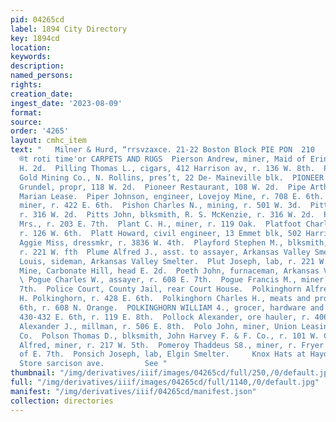 ```yaml
---
pid: 04265cd
label: 1894 City Directory
key: 1894cd
location: 
keywords: 
description: 
named_persons: 
rights: 
creation_date: 
ingest_date: '2023-08-09'
format: 
source: 
order: '4265'
layout: cmhc_item
text: "   Milner & Hurd, “rrsvzaxce. 21-22 Boston Block PIE PON  210     E, H. ANDREWS,
  ®t roti time'or CARPETS AND RUGS  Pierson Andrew, miner, Maid of Erin Mine, r. 398
  H. 2d.  Pilling Thomas L., cigars, 412 Harrison av, r. 136 W. 8th.  Pilot Temple
  Gold Mining Co., N. Rollins, pres’t, 22 De- Maineville blk.  PIONEER CLUB, A. F.
  Grundel, propr, 118 W. 2d.  Pioneer Restaurant, 108 W. 2d.  Pipe Arthur, miner,
  Marian Lease.  Piper Johnson, engineer, Lovejoy Mine, r. 708 E. 6th.  Piper Joseph,
  miner, r. 422 E. 6th.  Pishon Charles N., mining, r. 501 W. 3d.  Pitts August, blksmith,
  r. 316 W. 2d.  Pitts John, blksmith, R. S. McKenzie, r. 316 W. 2d.  Pitts J. R.
  Mrs., r. 203 E. 7th.  Plant C. H., miner, r. 119 Oak.  Platfoot Charles, com’! trav,
  r. 126 W. 6th.  Platt Howard, civil engineer, 13 Emmet blk, 502 Harrison av.  Playford
  Aggie Miss, dressmkr, r. 3836 W. 4th.  Playford Stephen M., blksmith, D. F. Bressette,
  r. 221 W. fth  Plume Alfred J., asst. to assayer, Arkansas Valley Smelter. Plume
  Louis, sideman, Arkansas Valley Smelter.  Plut Joseph, lab, r. 221 W. Front.  Pocahontas
  Mine, Carbonate Hill, head E. 2d.  Poeth John, furnaceman, Arkansas Valley Smelter.
  \ Pogue Charles W., assayer, r. 608 E. 7th.  Pogue Francis M., miner, r. 608 E.
  7th.  Police Court, County Jail, rear Court House.  Polkinghorn Alfred, clk. C.
  H. Polkinghorn, r. 428 E. 6th.  Polkinghorn Charles H., meats and produce, 428 E.
  6th, r. 608 N. Orange.  POLKINGHORN WILLIAM 4., grocer, hardware and orock- ery,
  430-432 E. 6th, r. 119 E. 8th.  Pollock Alexander, ore hauler, r. 406 W. 2d.  Pollock
  Alexander J., millman, r. 506 E. 8th.  Polo John, miner, Union Leasing and Mining
  Co.  Polson Thomas D., blksmith, John Harvey F. & F. Co., r. 101 W. Chestnut.  Pomeroy
  Alfred, miner, r. 217 W. 5th.  Pomeroy Thaddeus S8., miner, r. Fryer Hill, head
  of E. 7th.  Ponsich Joseph, lab, Elgin Smelter.     Knox Hats at Hayden’s Clothing
  Store sarcison ave.         See "
thumbnail: "/img/derivatives/iiif/images/04265cd/full/250,/0/default.jpg"
full: "/img/derivatives/iiif/images/04265cd/full/1140,/0/default.jpg"
manifest: "/img/derivatives/iiif/04265cd/manifest.json"
collection: directories
---
```

